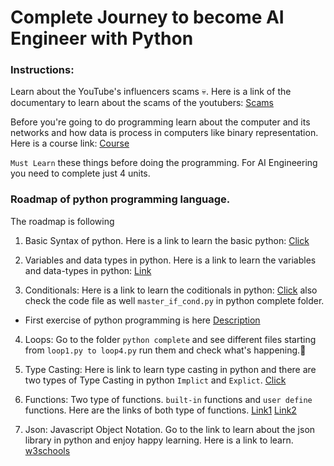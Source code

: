# Complete Journey to become AI Engineer with Python
### Instructions: 
Learn about the YouTube's influencers scams 💀. Here is a link of the documentary to learn about the scams of the youtubers: [Scams](https://www.linkedin.com/posts/hemvad_scams-edtech-india-activity-7141404088591683586-MLwC/)

Before you're going to do programming learn about the computer and its networks and how data is process in computers like binary representation. Here is a course link: [Course](https://www.khanacademy.org/computing/ap-computer-science-principles/computers-101)

`Must Learn` these things before doing the programming. For AI Engineering you need to complete just 4 units.
### Roadmap of python programming language.
The roadmap is following 
1. Basic Syntax of python.
Here is a link to learn the basic python: [Click](https://learnxinyminutes.com/docs/python/)

2. Variables and data types in python.
Here is a link to learn the variables and data-types in python: [Link](https://realpython.com/python-data-types/)

3. Conditionals: Here is a link to learn the coditionals in python: [Click](https://www.guru99.com/if-loop-python-conditional-structures.html)   also check the code file as well `master_if_cond.py` in python complete folder.
  - First exercise of python programming is here [Description](https://github.com/AhmedShafique313/AI_Engineer-with-python/blob/main/Python%20Complete/Exercise%20Solutions/sugar-level-description.md) 

4. Loops: Go to the folder `python complete` and see different files starting from `loop1.py to loop4.py` run them and check what's happening.🤔

5. Type Casting: Here is link to learn type casting in python and there are two types of Type Casting in python `Implict` and `Explict`. [Click](https://www.programiz.com/python-programming/type-conversion-and-casting)

6. Functions: Two type of functions. `built-in` functions and `user define` functions. Here are the links of both type of functions. [Link1](https://www.w3schools.com/python/python_functions.asp) [Link2](https://docs.python.org/3/library/functions.html)


7. Json: Javascript Object Notation. Go to the link to learn about the json library in python and enjoy happy learning. Here is a link to learn. [w3schools](https://www.w3schools.com/python/python_json.asp)

